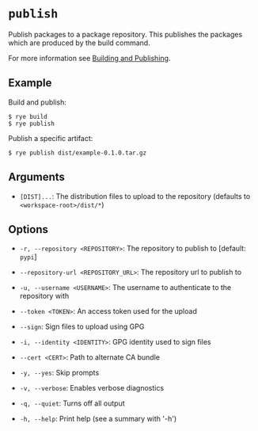 # `publish`

Publish packages to a package repository.  This publishes the packages which are
produced by the build command.

For more information see [Building and Publishing](../publish.md).

## Example

Build and publish:

```
$ rye build
$ rye publish
```

Publish a specific artifact:

```
$ rye publish dist/example-0.1.0.tar.gz
```

## Arguments

* `[DIST]...`: The distribution files to upload to the repository (defaults to `<workspace-root>/dist/*`)

## Options

* `-r, --repository <REPOSITORY>`: The repository to publish to [default: `pypi`]

* `--repository-url <REPOSITORY_URL>`: The repository url to publish to

* `-u, --username <USERNAME>`: The username to authenticate to the repository with

* `--token <TOKEN>`: An access token used for the upload

* `--sign`: Sign files to upload using GPG

* `-i, --identity <IDENTITY>`: GPG identity used to sign files

* `--cert <CERT>`: Path to alternate CA bundle

* `-y, --yes`: Skip prompts

* `-v, --verbose`: Enables verbose diagnostics

* `-q, --quiet`: Turns off all output

* `-h, --help`: Print help (see a summary with '-h')
